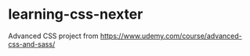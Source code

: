 # learning-css-nexter
Advanced CSS project from https://www.udemy.com/course/advanced-css-and-sass/
